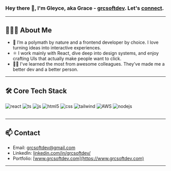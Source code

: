 ### Hey there 👋, I'm Gleyce, aka Grace - [grcsoftdev](https://www.grcsoftdev.com).  Let's [connect](https://www.linkedin.com/in/grcsoftdev/).

---

## 👩🏻‍💻 About Me

- 🎯 I’m a polymath by nature and a frontend developer by choice. I love turning ideas into interactive experiences.
- ⚛️ I work mainly with React, dive deep into design systems, and enjoy crafting UIs that actually make people want to click.
- 🤝🏻 I've learned the most from awesome colleagues. They’ve made me a better dev and a better person.

---

## 🛠️ Core Tech Stack

<div style="display: inline_block">
  <img align="center" alt="react" src="https://img.shields.io/badge/React-20232A?style=for-the-badge&logo=react&logoColor=61DAFB" />
  <img align="center" alt="ts" src="https://img.shields.io/badge/TypeScript-007ACC?style=for-the-badge&logo=typescript&logoColor=white" />
  <img align="center" alt="js" src="https://img.shields.io/badge/JavaScript-F7DF1E?style=for-the-badge&logo=javascript&logoColor=black" />
  <img align="center" alt="html5" src="https://img.shields.io/badge/HTML5-E34F26?style=for-the-badge&logo=html5&logoColor=white" />
  <img align="center" alt="css" src="https://img.shields.io/badge/CSS3-1572B6?style=for-the-badge&logo=css3&logoColor=white" />
  <img align="center" alt="tailwind" src="https://img.shields.io/badge/Tailwind_CSS-38B2AC?style=for-the-badge&logo=tailwind-css&logoColor=white" />
  <img align="center" alt="AWS" src="https://img.shields.io/badge/AWS-FF9900?style=for-the-badge&logo=amazonaws&logoColor=white" />
  <img align="center" alt="nodejs" src="https://img.shields.io/badge/Node.js-43853D?style=for-the-badge&logo=node.js&logoColor=white" />
</div><br/>

---

## 📫 Contact

- Email: grcsoftdev@gmail.com
- LinkedIn: [linkedin.com/in/grcsoftdev/](https://linkedin.com/in/grcsoftdev)  
- Portfolio: [www.grcsoftdev.com](https://www.grcsoftdev.com)

---

